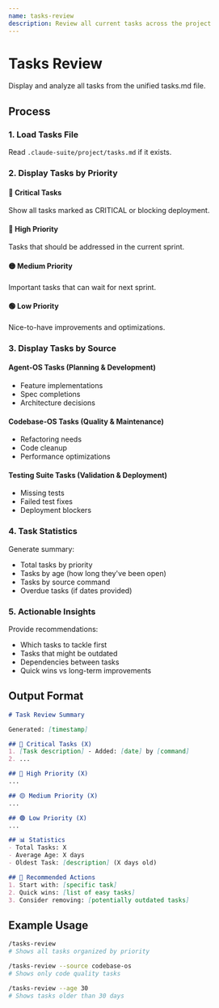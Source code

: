 ```yaml
---
name: tasks-review
description: Review all current tasks across the project
---
```


# Tasks Review

Display and analyze all tasks from the unified tasks.md file.

## Process

### 1. Load Tasks File
Read `.claude-suite/project/tasks.md` if it exists.

### 2. Display Tasks by Priority

#### 🚨 Critical Tasks
Show all tasks marked as CRITICAL or blocking deployment.

#### 🔴 High Priority
Tasks that should be addressed in the current sprint.

#### 🟡 Medium Priority
Important tasks that can wait for next sprint.

#### 🟢 Low Priority
Nice-to-have improvements and optimizations.

### 3. Display Tasks by Source

#### Agent-OS Tasks (Planning & Development)
- Feature implementations
- Spec completions
- Architecture decisions

#### Codebase-OS Tasks (Quality & Maintenance)
- Refactoring needs
- Code cleanup
- Performance optimizations

#### Testing Suite Tasks (Validation & Deployment)
- Missing tests
- Failed test fixes
- Deployment blockers

### 4. Task Statistics

Generate summary:
- Total tasks by priority
- Tasks by age (how long they've been open)
- Tasks by source command
- Overdue tasks (if dates provided)

### 5. Actionable Insights

Provide recommendations:
- Which tasks to tackle first
- Tasks that might be outdated
- Dependencies between tasks
- Quick wins vs long-term improvements

## Output Format

```markdown
# Task Review Summary

Generated: [timestamp]

## 🚨 Critical Tasks (X)
1. [Task description] - Added: [date] by [command]
2. ...

## 🔴 High Priority (X)
...

## 🟡 Medium Priority (X)
...

## 🟢 Low Priority (X)
...

## 📊 Statistics
- Total Tasks: X
- Average Age: X days
- Oldest Task: [description] (X days old)

## 🎯 Recommended Actions
1. Start with: [specific task]
2. Quick wins: [list of easy tasks]
3. Consider removing: [potentially outdated tasks]
```

## Example Usage

```bash
/tasks-review
# Shows all tasks organized by priority

/tasks-review --source codebase-os
# Shows only code quality tasks

/tasks-review --age 30
# Shows tasks older than 30 days
```
